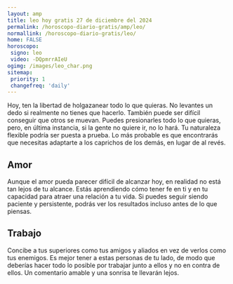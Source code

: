 ```yaml
---
layout: amp
title: leo hoy gratis 27 de diciembre del 2024 
permalink: /horoscopo-diario-gratis/amp/leo/
normallink: /horoscopo-diario-gratis/leo/
home: FALSE
horoscopo:
 signo: leo
 video: -DQpmrrAIeU
ogimg: /images/leo_char.png
sitemap:
 priority: 1
 changefreq: 'daily'
---
```



Hoy, ten la libertad de holgazanear todo lo que quieras. No levantes un dedo si realmente no tienes que hacerlo. También puede ser difícil conseguir que otros se muevan. Puedes presionarles todo lo que quieras, pero, en última instancia, si la gente no quiere ir, no lo hará. Tu naturaleza flexible podría ser puesta a prueba. Lo más probable es que encontrarás que necesitas adaptarte a los caprichos de los demás, en lugar de al revés.

## Amor

Aunque el amor pueda parecer difícil de alcanzar hoy, en realidad no está tan lejos de tu alcance. Estás aprendiendo cómo tener fe en ti y en tu capacidad para atraer una relación a tu vida. Si puedes seguir siendo paciente y persistente, podrás ver los resultados incluso antes de lo que piensas.

## Trabajo

Concibe a tus superiores como tus amigos y aliados en vez de verlos como tus enemigos. Es mejor tener a estas personas de tu lado, de modo que deberías hacer todo lo posible por trabajar junto a ellos y no en contra de ellos. Un comentario amable y una sonrisa te llevarán lejos.